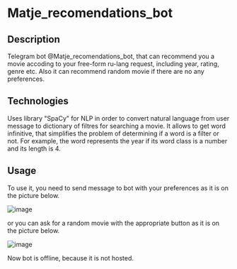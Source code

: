 # Matje_recomendations_bot

## Description
Telegram bot @Matje_recomendations_bot, that can recommend you a movie accoding to your free-form ru-lang request, including year, rating, genre etc. Also it can recommend random movie if there are no any preferences.

## Technologies
Uses library "SpaCy" for NLP in order to convert natural language from user message to dictionary of filtres for searching a movie. It allows to get word infinitive, that simplifies the problem of determining if a word is a filter or not. For example, the word represents the year if its word class is a number and its length is 4. 

## Usage
To use it, you need to send message to bot with your preferences as it is on the picture below.

![image](https://github.com/aovsybo/movie_recomendations_bot/assets/66824112/fa222fdf-f495-43be-81c5-4453ab6c1300)

or you can ask for a random movie with the appropriate button as it is on the picture below.

![image](https://github.com/aovsybo/movie_recomendations_bot/assets/66824112/fb459336-9581-4600-b702-d0a3a11b000b)

Now bot is offline, because it is not hosted.
